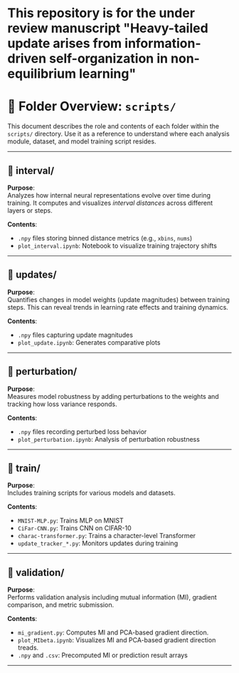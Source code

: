 # This repository is for the under review manuscript "Heavy-tailed update arises from information-driven self-organization in non-equilibrium learning"


# 📂 Folder Overview: `scripts/`

This document describes the role and contents of each folder within the `scripts/` directory. Use it as a reference to understand where each analysis module, dataset, and model training script resides.

---

## 📁 interval/

**Purpose**:  
Analyzes how internal neural representations evolve over time during training. It computes and visualizes *interval distances* across different layers or steps.

**Contents**:
- `.npy` files storing binned distance metrics (e.g., `xbins`, `nums`)
- `plot_interval.ipynb`: Notebook to visualize training trajectory shifts

---

## 📁 updates/

**Purpose**:  
Quantifies changes in model weights (update magnitudes) between training steps. This can reveal trends in learning rate effects and training dynamics.

**Contents**:
- `.npy` files capturing update magnitudes
- `plot_update.ipynb`: Generates comparative plots

---

## 📁 perturbation/

**Purpose**:  
Measures model robustness by adding perturbations to the weights and tracking how loss variance responds.

**Contents**:
- `.npy` files recording perturbed loss behavior
- `plot_perturbation.ipynb`: Analysis of perturbation robustness

---

## 📁 train/

**Purpose**:  
Includes training scripts for various models and datasets.

**Contents**:
- `MNIST-MLP.py`: Trains MLP on MNIST
- `CiFar-CNN.py`: Trains CNN on CIFAR-10
- `charac-transformer.py`: Trains a character-level Transformer
- `update_tracker_*.py`: Monitors updates during training

---

## 📁 validation/

**Purpose**:  
Performs validation analysis including mutual information (MI), gradient comparison, and metric submission.

**Contents**:
- `mi_gradient.py`: Computes MI and PCA-based gradient direction.
- `plot_MIbeta.ipynb`: Visualizes MI and PCA-based gradient direction treads.
- `.npy` and `.csv`: Precomputed MI or prediction result arrays

---
